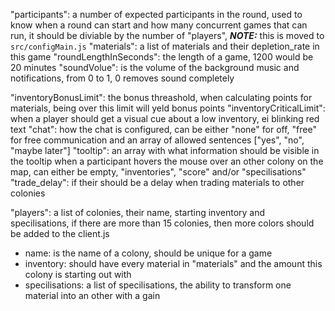 "participants": a number of expected participants in the round, used to know when a round can start and how many concurrent games that can run, it should be diviable by the number of "players", ***NOTE:*** this is moved to `src/configMain.js`
"materials": a list of materials and their depletion_rate in this game
"roundLengthInSeconds": the length of a game, 1200 would be 20 minutes
"soundVolue": is the volume of the background music and notifications, from 0 to 1, 0 removes sound completely

"inventoryBonusLimit": the bonus threashold, when calculating points for materials, being over this limit will yeld bonus points
"inventoryCriticalLimit": when a player should get a visual cue about a low inventory, ei blinking red text
"chat": how the chat is configured, can be either "none" for off, "free" for free communication and an array of allowed sentences ["yes", "no", "maybe later"]
"tooltip": an array with what information should be visible in the tooltip when a participant hovers the mouse over an other colony on the map, can either be empty, "inventories", "score" and/or "specilisations"
"trade_delay": if their should be a delay when trading materials to other colonies

"players": a list of colonies, their name, starting inventory and specilisations, if there are more than 15 colonies, then more colors should be added to the client.js
 - name: is the name of a colony, should be unique for a game
 - inventory: should have every material in "materials" and the amount this colony is starting out with
 - specilisations: a list of specilisations, the ability to transform one material into an other with a gain
